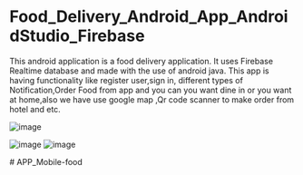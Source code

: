 # Food_Delivery_Android_App_AndroidStudio_Firebase
This android application is a food delivery application. 
It uses Firebase Realtime database and made with the use of android java.
This app is having functionality like register user,sign in, different types of Notification,Order Food from app and you can you want dine in or you want at home,also we have use google map ,Qr code scanner to make order from hotel and etc. 





![image](https://user-images.githubusercontent.com/71659827/148178152-2d701e46-15b7-4792-98e2-af5c75367dfa.png)

![image](https://user-images.githubusercontent.com/71659827/148177741-765801f2-76fb-4833-bb46-f6629fad9ea0.png)
![image](https://user-images.githubusercontent.com/71659827/148177825-9d38e213-a8df-419a-a171-d8136b81f21a.png)


#   A P P _ M o b i l e - f o o d 
 
 
